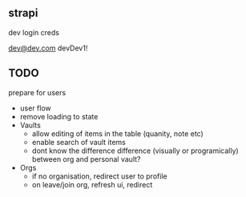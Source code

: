 strapi
--

dev login creds

dev@dev.com
devDev1!

TODO
--

prepare for users
 - user flow
 - remove loading to state
 - Vaults
   - allow editing of items in the table (quanity, note etc)
   - enable search of vault items
   - dont know the difference difference (visually or programically) between org and personal vault?
 - Orgs
   - if no organisation, redirect user to profile
   - on leave/join org, refresh ui, redirect